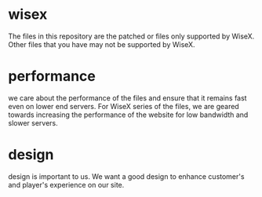 wisex
=====
The files in this repository are the patched or files only supported by WiseX. Other files that you have may not be supported by WiseX. 

performance
====
we care about the performance of the files and ensure that it remains fast even on lower end servers. For WiseX series of the files, we are geared towards increasing the performance of the website for low bandwidth and slower servers.


design
====
design is important to us. We want a good design to enhance customer's and player's experience on our site.

